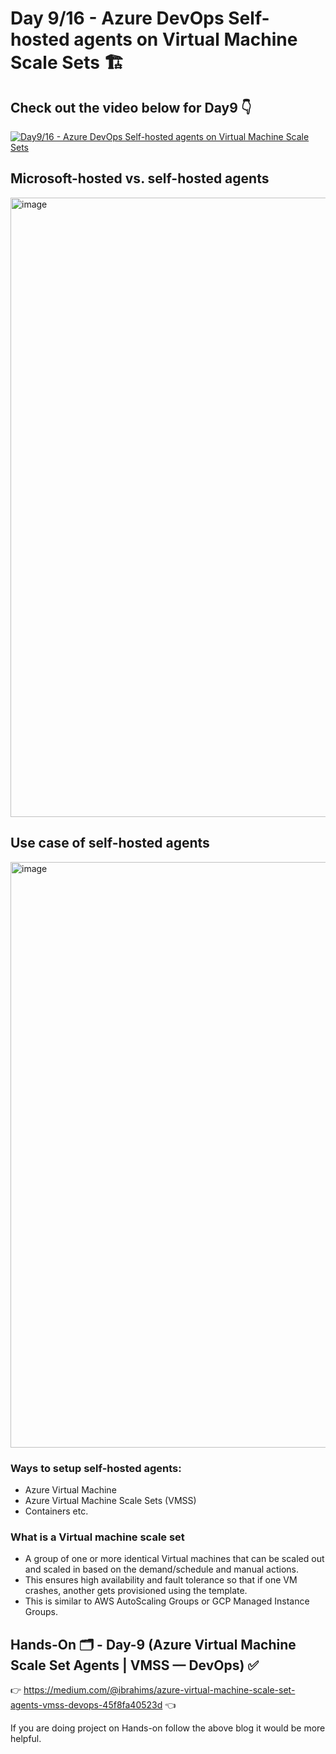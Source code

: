 # Day 9/16 - Azure DevOps Self-hosted agents on Virtual Machine Scale Sets 🏗

## Check out the video below for Day9 👇

[![Day9/16 - Azure DevOps Self-hosted agents on Virtual Machine Scale Sets](https://img.youtube.com/vi/xO1RG7Cc0N8/sddefault.jpg)](https://youtu.be/xO1RG7Cc0N8)

## Microsoft-hosted vs. self-hosted agents

<img width="991" alt="image" src="https://github.com/piyushsachdeva/AzureDevOps-Zero-to-Hero/assets/40286378/f95a9cf1-dc9f-465f-8f12-ea5b0b1f6287">

## Use case of self-hosted agents

<img width="937" alt="image" src="https://github.com/piyushsachdeva/AzureDevOps-Zero-to-Hero/assets/40286378/d6ffbd95-00db-4a07-b7d6-f5c0c1a56619">

### Ways to setup self-hosted agents: 
- Azure Virtual Machine
- Azure Virtual Machine Scale Sets (VMSS)
- Containers etc.
  
### What is a Virtual machine scale set
- A group of one or more identical Virtual machines that can be scaled out and scaled in based on the demand/schedule and manual actions.
- This ensures high availability and fault tolerance so that if one VM crashes, another gets provisioned using the template.
- This is similar to AWS AutoScaling Groups or GCP Managed Instance Groups.

## Hands-On 🗂️ - Day-9 (Azure Virtual Machine Scale Set Agents | VMSS — DevOps)  ✅

👉 https://medium.com/@ibrahims/azure-virtual-machine-scale-set-agents-vmss-devops-45f8fa40523d 👈

If you are doing project on Hands-on follow the above blog it would be more helpful.
  


